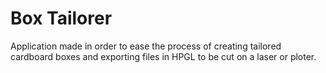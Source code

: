 # Box Tailorer
 Application made in order to ease the process of creating tailored cardboard boxes and exporting files in HPGL to be cut on a laser or ploter.
